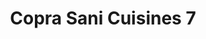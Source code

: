---
title: "Copra Sani Cuisines 7"
url: /saint-andiol/copra-sani-cuisines-7/
shop: Haushaltsgeräte
---